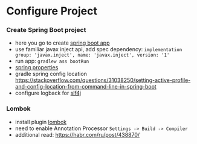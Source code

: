 # Configure Project

### Create Spring Boot project 
* here you go to create [spring boot app](https://start.spring.io)
* use familiar javax inject api, add spec dependency: 
    `implementation group: 'javax.inject', name: 'javax.inject', version: '1'`
* run app: `gradlew ass bootRun`    
* [spring properties](https://docs.spring.io/spring-boot/docs/current/reference/htmlsingle/#common-application-properties)
* gradle spring config location https://stackoverflow.com/questions/31038250/setting-active-profile-and-config-location-from-command-line-in-spring-boot  
* configure logback for [slf4j](https://leodev.ru/blog/spring-boot/spring-boot-slf4j/)

### Lombok
* install plugin [lombok](https://plugins.jetbrains.com/plugin/6317-lombok)
* need to enable Annotation Processor 
 `Settings -> Build -> Compiler` 
* additional read: https://habr.com/ru/post/438870/ 

